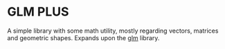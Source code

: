 # GLM PLUS
A simple library with some math utility,
mostly regarding vectors, matrices and geometric shapes.
Expands upon the [glm](https://github.com/g-truc/glm) library.